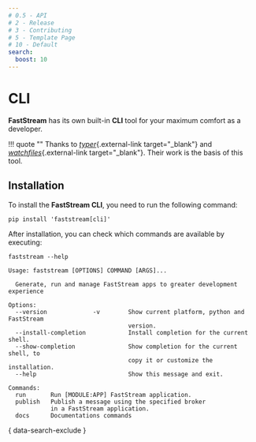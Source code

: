 ```yaml
---
# 0.5 - API
# 2 - Release
# 3 - Contributing
# 5 - Template Page
# 10 - Default
search:
  boost: 10
---
```


# CLI

**FastStream** has its own built-in **CLI** tool for your maximum comfort as a developer.

!!! quote ""
    Thanks to [*typer*](https://typer.tiangolo.com/){.external-link target="_blank"} and [*watchfiles*](https://watchfiles.helpmanual.io/){.external-link target="_blank"}. Their work is the basis of this tool.

## Installation

To install the **FastStream CLI**, you need to run the following command:

```shell
pip install 'faststream[cli]'
```

After installation, you can check which commands are available by executing:

```shell
faststream --help
```

```{ .console .no-copy }
Usage: faststream [OPTIONS] COMMAND [ARGS]...

  Generate, run and manage FastStream apps to greater development experience

Options:
  --version             -v        Show current platform, python and FastStream
                                  version.
  --install-completion            Install completion for the current shell.
  --show-completion               Show completion for the current shell, to
                                  copy it or customize the installation.
  --help                          Show this message and exit.

Commands:
  run       Run [MODULE:APP] FastStream application.
  publish   Publish a message using the specified broker
            in a FastStream application.
  docs      Documentations commands
```
{ data-search-exclude }
